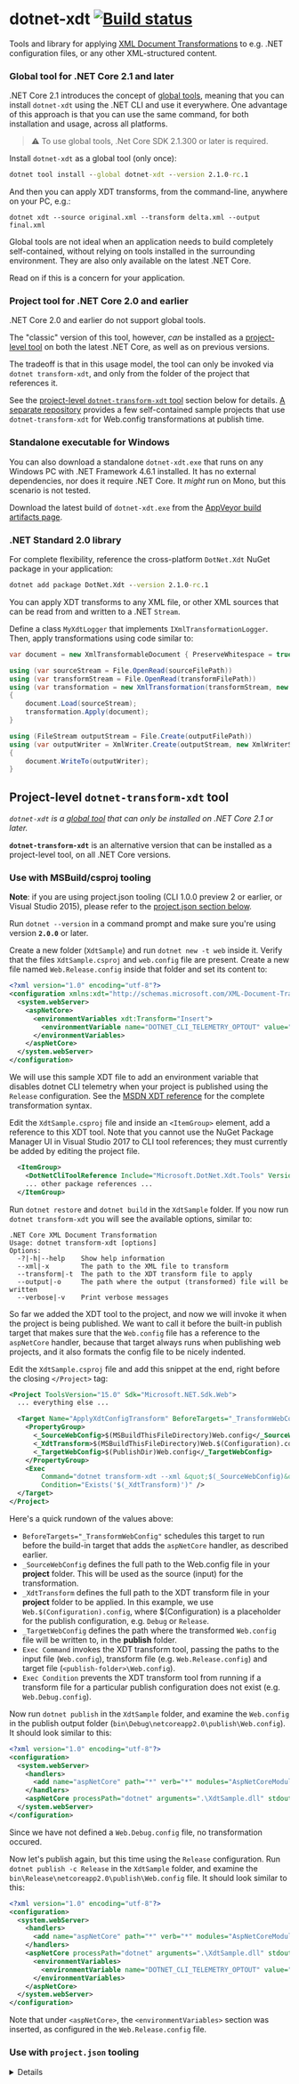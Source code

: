 # dotnet-xdt [![Build status](https://ci.appveyor.com/api/projects/status/559na9y3iswe9hbh/branch/master?svg=true)](https://ci.appveyor.com/project/nil4/dotnet-transform-xdt/branch/master)

Tools and library for applying [XML Document Transformations](https://msdn.microsoft.com/en-us/library/dd465326.aspx)
to e.g. .NET configuration files, or any other XML-structured content.

### <a name="dotnet-xdt-tool"></a> Global tool for .NET Core 2.1 and later

.NET Core 2.1 introduces the concept of [global tools](https://docs.microsoft.com/en-us/dotnet/core/tools/global-tools),
meaning that you can install `dotnet-xdt` using the .NET CLI and use it everywhere. One advantage of this approach 
is that you can use the same command, for both installation and usage, across all platforms.

> :warning: To use global tools, .Net Core SDK 2.1.300 or later is required. 

Install `dotnet-xdt` as a global tool (only once):

```cmd
dotnet tool install --global dotnet-xdt --version 2.1.0-rc.1
```

And then you can apply XDT transforms, from the command-line, anywhere on your PC, e.g.:

```shell
dotnet xdt --source original.xml --transform delta.xml --output final.xml
```

Global tools are not ideal when an application needs to build completely self-contained,
without relying on tools installed in the surrounding environment. They are also only 
available on the latest .NET Core.

Read on if this is a concern for your application.

### <a name="dotnet-transform-xdt-tool"></a> Project tool for .NET Core 2.0 and earlier

.NET Core 2.0 and earlier do not support global tools. 

The "classic" version of this tool, however, *can* be installed as a 
[project-level tool](https://docs.microsoft.com/en-us/dotnet/core/tools/extensibility#per-project-based-extensibility)
on both the latest .NET Core, as well as on previous versions.

The tradeoff is that in this usage model, the tool can only be invoked 
via `dotnet transform-xdt`, and only from the folder of the project that references it. 

See the [project-level `dotnet-transform-xdt` tool](#legacy) section 
below for details. [A separate repository](https://github.com/nil4/xdt-samples/) provides a 
few self-contained sample projects that use `dotnet-transform-xdt` 
for Web.config transformations at publish time. 

### <a name="dotnet-xdt-exe"></a>Standalone executable for Windows

You can also download a standalone `dotnet-xdt.exe` that runs on any Windows PC with .NET 
Framework 4.6.1 installed. It has no external dependencies, nor does it require .NET Core.
It *might* run on Mono, but this scenario is not tested.

Download the latest build of `dotnet-xdt.exe` from the [AppVeyor build artifacts page](https://ci.appveyor.com/project/nil4/dotnet-transform-xdt/build/artifacts).

### <a name="dotnet-xdt-lib"></a>.NET Standard 2.0 library 

For complete flexibility, reference the cross-platform `DotNet.Xdt` NuGet package in your application:

```cmd
dotnet add package DotNet.Xdt --version 2.1.0-rc.1
```

You can apply XDT transforms to any XML file, or other XML sources that can be read from
and written to a .NET `Stream`. 

Define a class `MyXdtLogger` that implements `IXmlTransformationLogger`.
Then, apply transformations using code similar to:

```csharp
var document = new XmlTransformableDocument { PreserveWhitespace = true };

using (var sourceStream = File.OpenRead(sourceFilePath))
using (var transformStream = File.OpenRead(transformFilePath))
using (var transformation = new XmlTransformation(transformStream, new MyXdtLogger()))
{
    document.Load(sourceStream);
    transformation.Apply(document);
}

using (FileStream outputStream = File.Create(outputFilePath))
using (var outputWriter = XmlWriter.Create(outputStream, new XmlWriterSettings { Indent = true }))
{
    document.WriteTo(outputWriter);
}
```

## <a name="legacy"></a> Project-level `dotnet-transform-xdt` tool

*`dotnet-xdt` is a [global tool](https://docs.microsoft.com/en-us/dotnet/core/tools/global-tools) that can only be installed on .NET Core 2.1 or later.*

**`dotnet-transform-xdt`** is an alternative version that can be installed
as a project-level tool, on all .NET Core versions. 

### <a name="msbuild"></a> Use with MSBuild/csproj tooling

**Note**: if you are using project.json tooling (CLI 1.0.0 preview 2 or earlier, or Visual Studio 2015),
please refer to the [project.json section below](#project-json).

Run `dotnet --version` in a command prompt and make sure you're using version **`2.0.0`** or later.

Create a new folder (`XdtSample`) and run `dotnet new -t web` inside it. Verify that the files
`XdtSample.csproj` and `web.config` file are present. Create a new file named `Web.Release.config`
inside that folder and set its content to:

```xml
<?xml version="1.0" encoding="utf-8"?>
<configuration xmlns:xdt="http://schemas.microsoft.com/XML-Document-Transform">
  <system.webServer>
    <aspNetCore>
      <environmentVariables xdt:Transform="Insert">
        <environmentVariable name="DOTNET_CLI_TELEMETRY_OPTOUT" value="1" />
      </environmentVariables>
    </aspNetCore>
  </system.webServer>
</configuration>
```

We will use this sample XDT file to add an environment variable that disables dotnet CLI telemetry when
your project is published using the `Release` configuration. See the [MSDN XDT reference](https://msdn.microsoft.com/en-us/library/dd465326.aspx)
for the complete transformation syntax.

Edit the `XdtSample.csproj` file and inside an `<ItemGroup>` element, add a reference to this XDT tool. 
Note that you cannot use the NuGet Package Manager UI in Visual Studio 2017 to CLI tool references; 
they must currently be added by editing the project file.

```xml
  <ItemGroup>
    <DotNetCliToolReference Include="Microsoft.DotNet.Xdt.Tools" Version="2.0.0" />
    ... other package references ...
  </ItemGroup>
```

Run `dotnet restore` and `dotnet build` in the `XdtSample` folder. If you now run `dotnet transform-xdt`
you will see the available  options, similar to:

```
.NET Core XML Document Transformation
Usage: dotnet transform-xdt [options]
Options:
  -?|-h|--help    Show help information
  --xml|-x        The path to the XML file to transform
  --transform|-t  The path to the XDT transform file to apply
  --output|-o     The path where the output (transformed) file will be written
  --verbose|-v    Print verbose messages
```

So far we added the XDT tool to the project, and now we will invoke it when the project is being published.
We want to call it before the built-in publish target that makes sure that the `Web.config` file has a reference
to the `aspNetCore` handler, because that target always runs when publishing web projects, and it also formats
the config file to be nicely indented.

Edit the `XdtSample.csproj` file and add this snippet at the end, right before the closing `</Project>` tag:

```xml
<Project ToolsVersion="15.0" Sdk="Microsoft.NET.Sdk.Web">
  ... everything else ...

  <Target Name="ApplyXdtConfigTransform" BeforeTargets="_TransformWebConfig">
    <PropertyGroup>
      <_SourceWebConfig>$(MSBuildThisFileDirectory)Web.config</_SourceWebConfig>
      <_XdtTransform>$(MSBuildThisFileDirectory)Web.$(Configuration).config</_XdtTransform>
      <_TargetWebConfig>$(PublishDir)Web.config</_TargetWebConfig>
    </PropertyGroup>
    <Exec
        Command="dotnet transform-xdt --xml &quot;$(_SourceWebConfig)&quot; --transform &quot;$(_XdtTransform)&quot; --output &quot;$(_TargetWebConfig)&quot;"
        Condition="Exists('$(_XdtTransform)')" />
  </Target>
</Project>
```

Here's a quick rundown of the values above:

  - `BeforeTargets="_TransformWebConfig"` schedules this target to run before the build-in target that adds
    the `aspNetCore` handler, as described earlier.
  - `_SourceWebConfig` defines the full path to the Web.config file in your **project** folder. This
    will be used as the source (input) for the transformation.
  - `_XdtTransform` defines the full path to the XDT transform file in your **project** folder to be applied.
    In this example, we use `Web.$(Configuration).config`, where $(Configuration) is a placeholder for the publish
    configuration, e.g. `Debug` or `Release`.
  - `_TargetWebConfig` defines the path where the transformed `Web.config` file will be written to, in the **publish** folder.
  - `Exec Command` invokes the XDT transform tool, passing the paths to the input file (`Web.config`), transform
    file (e.g. `Web.Release.config`) and target file (`<publish-folder>\Web.config`).
  - `Exec Condition` prevents the XDT transform tool from running if a transform file for a particular publish
    configuration does not exist (e.g. `Web.Debug.config`).

Now run `dotnet publish` in the `XdtSample` folder, and examine the `Web.config` in the publish output folder
(`bin\Debug\netcoreapp2.0\publish\Web.config`). It should look similar to this:

```xml
<?xml version="1.0" encoding="utf-8"?>
<configuration>
  <system.webServer>
    <handlers>
      <add name="aspNetCore" path="*" verb="*" modules="AspNetCoreModule" resourceType="Unspecified" />
    </handlers>
    <aspNetCore processPath="dotnet" arguments=".\XdtSample.dll" stdoutLogEnabled="false" stdoutLogFile=".\logs\stdout" forwardWindowsAuthToken="false" />
  </system.webServer>
</configuration>
```

Since we have not defined a `Web.Debug.config` file, no transformation occured.

Now let's publish again, but this time using the `Release` configuration. Run `dotnet publish -c Release`
in the `XdtSample` folder, and examine the `bin\Release\netcoreapp2.0\publish\Web.config` file.
It should look similar to this:

```xml
<?xml version="1.0" encoding="utf-8"?>
<configuration>
  <system.webServer>
    <handlers>
      <add name="aspNetCore" path="*" verb="*" modules="AspNetCoreModule" resourceType="Unspecified" />
    </handlers>
    <aspNetCore processPath="dotnet" arguments=".\XdtSample.dll" stdoutLogEnabled="false" stdoutLogFile=".\logs\stdout" forwardWindowsAuthToken="false">
      <environmentVariables>
        <environmentVariable name="DOTNET_CLI_TELEMETRY_OPTOUT" value="1" />
      </environmentVariables>
    </aspNetCore>
  </system.webServer>
</configuration>
```

Note that under `<aspNetCore>`, the `<environmentVariables>` section was inserted, as configured in the
`Web.Release.config` file.

<h3><a name="project-json"></a>Use with <code>project.json</code> tooling</h3>

<details>
Add `Microsoft.DotNet.Xdt.Tools` to the `tools` sections of your `project.json` file:

```json
{
  ... other settings ...
  "tools": {
    "Microsoft.DotNet.Xdt.Tools": "1.0.0"
  }
}
```

##### Using [.NET Core 1.1](https://blogs.msdn.microsoft.com/dotnet/2016/11/16/announcing-net-core-1-1/) or [ASP.NET Core 1.1](https://blogs.msdn.microsoft.com/webdev/2016/11/16/announcing-asp-net-core-1-1/)?

In the sample above, replace `1.0.0` with `1.1.0`.

### How to Use (project.json tooling)

The typical use case is to transform `Web.config` (or similar XML-based files) at publish time.

As an example, let's apply a transformation based on the publish configuration (i.e. `Debug` vs.
`Release`). Add a `Web.Debug.config` file and a `Web.Release.config` file to your project, in the
same folder as `Web.config` file.

Call the tool from the `scripts/postpublish` section of your `project.json` to invoke it after publish:

```json
{
  "scripts": {
    "postpublish": [
        "dotnet transform-xdt --xml \"%publish:ProjectPath%\\Web.config\" --transform \"%publish:ProjectPath%\\Web.%publish:Configuration%.config\" --output \"%publish:OutputPath%\\Web.config\"",
        "dotnet publish-iis --publish-folder %publish:OutputPath% --framework %publish:FullTargetFramework%"
	]
  }
}
```

The following options are passed to `dotnet-transform-xdt`:
- `xml`: the input XML file to be transformed; in this example, the `Web.config` file in your **project** folder.
- `transform`: the XDT file to be applied; in this example, the `Web.Debug.config` file in your **project** folder.
- `output`: the XML file with the transformed output (input + XDT); in this example, the `Web.config` file
  in your **publish** folder (e.g. `bin\Debug\win7-x64\publish`).

With the above setup, calling `dotnet publish` from your project folder will apply the XDT transform
during the publishing process. The tool will print its output to the console, prefixed with
**`[XDT]`** markers.

You can pass an explicit configuration (e.g. `-c Debug` or `-c Release`) to `dotnet publish`
to specify the configuration (and thus applicable XDT file) to publish. A similar option is available in the Visual
Studio publish dialog.

Please note that varying the applied transform by configuration as shown above is just an example.
Any [dotnet publish variable](https://github.com/dotnet/cli/blob/f4ceb1f2136c5b0be16a7b551d28f5634a6c84bb/src/dotnet/commands/dotnet-publish/PublishCommand.cs#L108-L113)
can be used to drive the transformation process.

To get a list of all available options, run `dotnet transform-xdt` from the project folder:

```
.NET Core XML Document Transformation
Usage: dotnet transform-xdt [options]
Options:
  -?|-h|--help    Show help information
  --xml|-x        The path to the XML file to transform
  --transform|-t  The path to the XDT transform file to apply
  --output|-o     The path where the output (transformed) file will be written
  --verbose|-v    Print verbose messages
```
</details>
